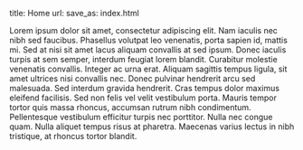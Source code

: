 title: Home
url:
save_as: index.html

Lorem ipsum dolor sit amet, consectetur adipiscing elit. Nam iaculis
nec nibh sed faucibus. Phasellus volutpat leo venenatis, porta sapien
id, mattis mi. Sed at nisi sit amet lacus aliquam convallis at sed
ipsum. Donec iaculis turpis at sem semper, interdum feugiat lorem
blandit. Curabitur molestie venenatis convallis. Integer ac urna erat.
Aliquam sagittis tempus ligula, sit amet ultrices nisi convallis nec.
Donec pulvinar hendrerit arcu sed malesuada. Sed interdum gravida
hendrerit. Cras tempus dolor maximus eleifend facilisis. Sed non felis
vel velit vestibulum porta. Mauris tempor tortor quis massa rhoncus,
accumsan rutrum nibh condimentum. Pellentesque vestibulum efficitur
turpis nec porttitor. Nulla nec congue quam. Nulla aliquet tempus
risus at pharetra. Maecenas varius lectus in nibh tristique, at
rhoncus tortor blandit.
